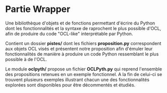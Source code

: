 # Partie Wrapper

Une bibliothèque d'objets et de fonctions permettant d'écrire du Python dont les fonctionnalités et la syntaxe de raprochent le plus possible d'OCL, afin de produire du code "OCL-like" interprétable par Python.

Contient un dossier __pistes/__ dont les fichiers __proposition.py__ correspondent aux objets OCL visés et présentent notre proposition afin d'émuler leur fonctionnalités de manière à produire un code Python ressemblant le plus possible à de l'OCL.

Le module __oclpyth/__ propose un fichier __OCLPyth.py__ qui reprend l'ensemble des propositions retenues en un exemple fonctionnel.
A la fin de celui-ci se trouvent plusieurs exemples illustrant chacun une des fonctionnalités explorées sont disponibles pour être décommentés et étudiés.
